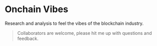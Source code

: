 # Onchain Vibes

Research and analysis to feel the vibes of the blockchain industry.
> Collaborators are welcome, please hit me up with questions and feedback.
